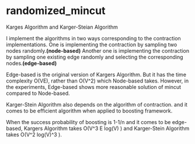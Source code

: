 # randomized_mincut
Karges Algorithm and Karger-Steian Algorithm


I implement the algorithms in two ways corresponding to the contraction implementations.
One is implementing the contraction by sampling two nodes randomly.**(node-based)**
Another one is implementing the contraction by sampling one existing edge randomly and selecting the corresponding nodes.**(edge-based)**

Edge-based is the original version of Kargers Algorithm.
But it has the time complexity O(VE), rather than O(V^2) which Node-based takes.
However, in the experiments, Edge-based shows more reasonable solution of mincut compared to Node-based.

Karger-Stein Algorithm also depends on the algorithm of contraction.
and it comes to be efficient algorithm when applied to boosting framework.

When the success probability of boosting is 1-1/n and it comes to be edge-based, Kargers Algorithm takes O(V^3 E log(V) ) and Karger-Stein Algorithm takes O(V^2 log(V)^3 ).
